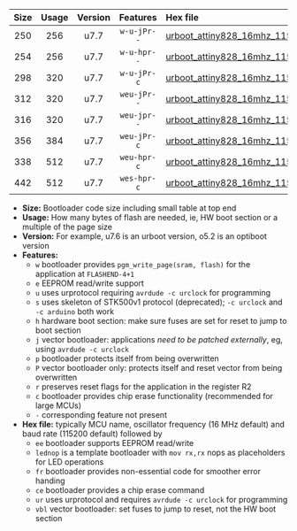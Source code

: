 |Size|Usage|Version|Features|Hex file|
|:-:|:-:|:-:|:-:|:--|
|250|256|u7.7|`w-u-jPr--`|[urboot_attiny828_16mhz_115200bps_lednop_ur_vbl.hex](https://raw.githubusercontent.com/stefanrueger/urboot.hex/main/mcus/attiny828/fcpu_16mhz/115200_bps/urboot_attiny828_16mhz_115200bps_lednop_ur_vbl.hex)|
|254|256|u7.7|`w-u-hpr--`|[urboot_attiny828_16mhz_115200bps_lednop_fr_ur.hex](https://raw.githubusercontent.com/stefanrueger/urboot.hex/main/mcus/attiny828/fcpu_16mhz/115200_bps/urboot_attiny828_16mhz_115200bps_lednop_fr_ur.hex)|
|298|320|u7.7|`w-u-jPr-c`|[urboot_attiny828_16mhz_115200bps_lednop_fr_ce_ur_vbl.hex](https://raw.githubusercontent.com/stefanrueger/urboot.hex/main/mcus/attiny828/fcpu_16mhz/115200_bps/urboot_attiny828_16mhz_115200bps_lednop_fr_ce_ur_vbl.hex)|
|312|320|u7.7|`weu-jPr--`|[urboot_attiny828_16mhz_115200bps_ee_lednop_ur_vbl.hex](https://raw.githubusercontent.com/stefanrueger/urboot.hex/main/mcus/attiny828/fcpu_16mhz/115200_bps/urboot_attiny828_16mhz_115200bps_ee_lednop_ur_vbl.hex)|
|316|320|u7.7|`weu-jpr--`|[urboot_attiny828_16mhz_115200bps_ee_lednop_fr_ur_vbl.hex](https://raw.githubusercontent.com/stefanrueger/urboot.hex/main/mcus/attiny828/fcpu_16mhz/115200_bps/urboot_attiny828_16mhz_115200bps_ee_lednop_fr_ur_vbl.hex)|
|356|384|u7.7|`weu-jPr-c`|[urboot_attiny828_16mhz_115200bps_ee_lednop_fr_ce_ur_vbl.hex](https://raw.githubusercontent.com/stefanrueger/urboot.hex/main/mcus/attiny828/fcpu_16mhz/115200_bps/urboot_attiny828_16mhz_115200bps_ee_lednop_fr_ce_ur_vbl.hex)|
|338|512|u7.7|`weu-hpr-c`|[urboot_attiny828_16mhz_115200bps_ee_lednop_fr_ce_ur.hex](https://raw.githubusercontent.com/stefanrueger/urboot.hex/main/mcus/attiny828/fcpu_16mhz/115200_bps/urboot_attiny828_16mhz_115200bps_ee_lednop_fr_ce_ur.hex)|
|442|512|u7.7|`wes-hpr-c`|[urboot_attiny828_16mhz_115200bps_ee_lednop_fr_ce.hex](https://raw.githubusercontent.com/stefanrueger/urboot.hex/main/mcus/attiny828/fcpu_16mhz/115200_bps/urboot_attiny828_16mhz_115200bps_ee_lednop_fr_ce.hex)|

- **Size:** Bootloader code size including small table at top end
- **Usage:** How many bytes of flash are needed, ie, HW boot section or a multiple of the page size
- **Version:** For example, u7.6 is an urboot version, o5.2 is an optiboot version
- **Features:**
  + `w` bootloader provides `pgm_write_page(sram, flash)` for the application at `FLASHEND-4+1`
  + `e` EEPROM read/write support
  + `u` uses urprotocol requiring `avrdude -c urclock` for programming
  + `s` uses skeleton of STK500v1 protocol (deprecated); `-c urclock` and `-c arduino` both work
  + `h` hardware boot section: make sure fuses are set for reset to jump to boot section
  + `j` vector bootloader: applications *need to be patched externally*, eg, using `avrdude -c urclock`
  + `p` bootloader protects itself from being overwritten
  + `P` vector bootloader only: protects itself and reset vector from being overwritten
  + `r` preserves reset flags for the application in the register R2
  + `c` bootloader provides chip erase functionality (recommended for large MCUs)
  + `-` corresponding feature not present
- **Hex file:** typically MCU name, oscillator frequency (16 MHz default) and baud rate (115200 default) followed by
  + `ee` bootloader supports EEPROM read/write
  + `lednop` is a template bootloader with `mov rx,rx` nops as placeholders for LED operations
  + `fr` bootloader provides non-essential code for smoother error handing
  + `ce` bootloader provides a chip erase command
  + `ur` uses urprotocol and requires `avrdude -c urclock` for programming
  + `vbl` vector bootloader: set fuses to jump to reset, not the HW boot section
